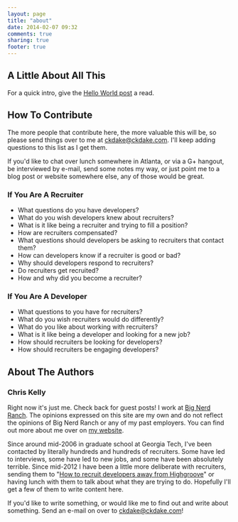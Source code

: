 ```yaml
---
layout: page
title: "about"
date: 2014-02-07 09:32
comments: true
sharing: true
footer: true
---
```

## A Little About All This

For a quick intro, give the <a href="{{ site.url }}/blog/2014/02/06/hello-world/">Hello World post</a> a read.

## How To Contribute

The more people that contribute here, the more valuable this will be, so please send things over to me at <a href="mailto:ckdake@ckdake.com">ckdake@ckdake.com</a>. I'll keep adding questions to this list as I get them. 

If you'd like to chat over lunch somewhere in Atlanta, or via a G+ hangout, be interviewed by e-mail, send some notes my way, or just point me to a blog post or website somewhere else, any of those would be great.

### If You Are A Recruiter

* What questions do you have developers?
* What do you wish developers knew about recruiters?
* What is it like being a recruiter and trying to fill a position?
* How are recruiters compensated?
* What questions should developers be asking to recruiters that contact them?
* How can developers know if a recruiter is good or bad?
* Why should developers respond to recruiters?
* Do recruiters get recruited?
* How and why did you become a recruiter?

### If You Are A Developer

* What questions to you have for recruiters?
* What do you wish recruiters would do differently?
* What do you like about working with recruiters?
* What is it like being a developer and looking for a new job?
* How should recruiters be looking for developers?
* How should recruiters be engaging developers?

## About The Authors

### Chris Kelly

Right now it's just me. Check back for guest posts!  I work at <a href="http://www.bignerdranch.com/">Big Nerd Ranch</a>. The opinions expressed on this site are my own and do not reflect the opinions of Big Nerd Ranch or any of my past employers. You can find out more about me over on <a href="http://ckdake.com/me.html">my website</a>.

Since around mid-2006 in graduate school at Georgia Tech, I've been contacted by literally hundreds and hundreds of recruiters. Some have led to interviews, some have led to new jobs, and some have been absolutely terrible. Since mid-2012 I have been a little more deliberate with recruiters, sending them to "<a href="http://blog.bignerdranch.com/1630-how-to-recruit-developers-away-from-highgroove/">How to recruit developers away from Highgroove</a>" or having lunch with them to talk about what they are trying to do.  Hopefully I'll get a few of them to write content here.

If you'd like to write something, or would like me to find out and write about something. Send an e-mail on over to <a href="mailto:ckdake@ckdake.com">ckdake@ckdake.com</a>!
